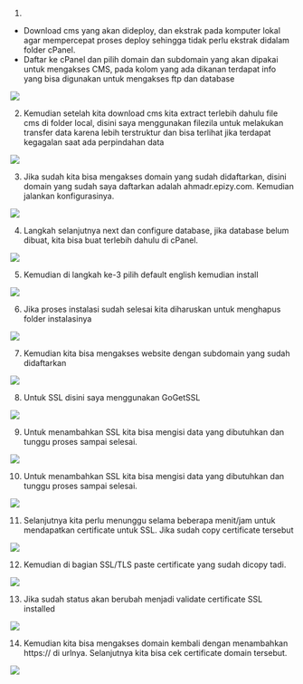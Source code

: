 1. 
<ul>
<li>Download cms yang akan dideploy, dan ekstrak pada komputer lokal agar mempercepat proses deploy sehingga tidak perlu ekstrak didalam folder cPanel.
<li>Daftar ke cPanel dan pilih domain dan subdomain yang akan dipakai untuk mengakses CMS, pada kolom yang ada dikanan terdapat info yang bisa digunakan untuk mengakses ftp dan database
</ul>

<img src="/week4/assets/23.png">

2. Kemudian setelah kita download cms kita extract terlebih dahulu file cms di folder local, disini saya menggunakan filezila untuk melakukan transfer data karena lebih terstruktur dan bisa terlihat jika terdapat kegagalan saat ada perpindahan data 

<img src="/week4/assets/24.png">

3. Jika sudah kita bisa mengakses domain yang sudah didaftarkan, disini domain yang sudah saya daftarkan adalah ahmadr.epizy.com. Kemudian jalankan konfigurasinya.

<img src="/week4/assets/25.png">

4. Langkah selanjutnya next dan configure database, jika database belum dibuat, kita bisa buat terlebih dahulu di cPanel.

<img src="/week4/assets/26.png">

5. Kemudian di langkah ke-3 pilih default english kemudian install

<img src="/week4/assets/28.png">

6. Jika proses instalasi sudah selesai kita diharuskan untuk menghapus folder instalasinya

<img src="/week4/assets/29.png">

7. Kemudian kita bisa mengakses website dengan subdomain yang sudah didaftarkan

<img src="/week4/assets/30.png">

8. Untuk SSL disini saya menggunakan GoGetSSL

<img src="/week4/assets/31.png">

9. Untuk menambahkan SSL kita bisa mengisi data yang dibutuhkan dan tunggu proses sampai selesai.

<img src="/week4/assets/32.png">

10. Untuk menambahkan SSL kita bisa mengisi data yang dibutuhkan dan tunggu proses sampai selesai.

<img src="/week4/assets/33.png">

11. Selanjutnya kita perlu menunggu selama beberapa menit/jam untuk mendapatkan certificate untuk SSL. Jika sudah copy certificate tersebut

<img src="/week4/assets/34.png">

12. Kemudian di bagian SSL/TLS paste certificate yang sudah dicopy tadi.

<img src="/week4/assets/35.png">

13. Jika sudah status akan berubah menjadi validate certificate SSL installed

<img src="/week4/assets/36.png">

14. Kemudian kita bisa mengakses domain kembali dengan menambahkan https:// di urlnya. Selanjutnya kita bisa cek certificate domain tersebut.

<img src="/week4/assets/37.png">
